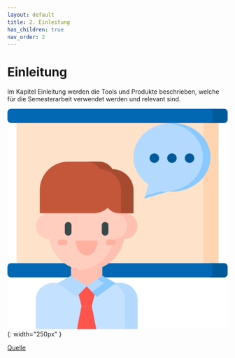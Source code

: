 ```yaml
---
layout: default
title: 2. Einleitung
has_children: true
nav_order: 2
---
```


# Einleitung

Im Kapitel Einleitung werden die Tools und Produkte beschrieben, welche für die Semesterarbeit verwendet werden und relevant sind.

![First](../ressources/bilder/presentation.png){: width="250px" }

[Quelle](../Quellenverzeichnis/index.md#einleitung)